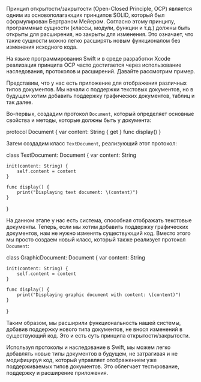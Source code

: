 Принцип открытости/закрытости (Open-Closed Principle, OCP) является одним из основополагающих принципов SOLID, который был сформулирован Бертраном Мейером. Согласно этому принципу, программные сущности (классы, модули, функции и т.д.) должны быть открыты для расширения, но закрыты для изменения. Это означает, что такие сущности можно легко расширять новым функционалом без изменения исходного кода.

На языке программирования Swift и в среде разработки Xcode реализация принципа OCP часто достигается через использование наследования, протоколов и расширений. Давайте рассмотрим пример.

Представим, что у нас есть приложение для отображения различных типов документов. Мы начали с поддержки текстовых документов, но в будущем хотим добавить поддержку графических документов, таблиц и так далее.

Во-первых, создадим протокол `Document`, который определяет основные свойства и методы, которые должны быть у документа:

protocol Document {
    var content: String { get }
    func display()
}

Затем создадим класс `TextDocument`, реализующий этот протокол:

class TextDocument: Document {
    var content: String

    init(content: String) {
        self.content = content
    }

    func display() {
        print("Displaying text document: \(content)")
    }
}

На данном этапе у нас есть система, способная отображать текстовые документы. Теперь, если мы хотим добавить поддержку графических документов, нам не нужно изменять существующий код. Вместо этого мы просто создаем новый класс, который также реализует протокол `Document`:

class GraphicDocument: Document {
    var content: String
    
    init(content: String) {
        self.content = content
    }
    
    func display() {
        print("Displaying graphic document with content: \(content)")
    }
}

Таким образом, мы расширили функциональность нашей системы, добавив поддержку нового типа документов, не внося изменений в существующий код. Это и есть суть принципа открытости/закрытости. 

Используя протоколы и наследование в Swift, мы можем легко добавлять новые типы документов в будущем, не затрагивая и не модифицируя код, который управляет отображением уже поддерживаемых типов документов. Это облегчает тестирование, поддержку и расширение приложения.